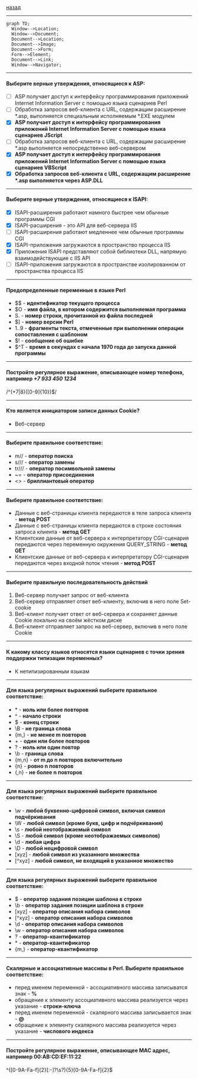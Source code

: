 [назад](web.md)
***
```mermaid
graph TD;
  Window-->Location;
  Window-->Document;
  Document-->Location;
  Document-->Image;
  Document-->Form;
  Form-->Element;
  Document-->Link;
  Window-->Navigator;
```
***
#### Выберите верные утверждения, относящиеся к ASP:
- [ ] ASP получает доступ к интерфейсу программирования приложений Internet Information Server с помощью языка сценариев Perl
- [ ] Обработка запросов веб-клиента с URL, содержащим расширение *.asp, выполняется специальным исполняемым *.EXE модулем
- [x] **ASP получает доступ к интерфейсу программирования приложений Internet Information Server с помощью языка сценариев JScript**
- [ ] Обработка запросов веб-клиента с URL, содержащим расширение *.asp выполняется непосредственно веб-сервером
- [x] **ASP получает доступ к интерфейсу программирования приложений Internet Information Server с помощью языка сценариев VBScript**
- [x] **Обработка запросов веб-клиента с URL, содержащим расширение   \*.asp выполняется через ASP.DLL**
***
#### Выберите верные утверждения, относящиеся к ISAPI:
- [x] ISAPI-расширения работают намного быстрее чем обычные программы CGI
- [x] ISAPI-расширения - это API для веб-сервера IIS
- [ ] ISAPI-расширения работают медленнее чем обычные программы CGI
- [x] ISAPI-приложения загружаются в пространство процесса IIS
- [x] Приложения ISAPI представляют собой библиотеки DLL, напрямую взаимодействующие с IIS API
- [ ] ISAPI-приложения загружаются в пространстве изолированном от пространства процесса IIS
***
#### Предопределенные переменные в языке Perl
+ $$ - **идентификатор текущего процесса**
+ $O - **имя файла, в котором содержится выполняемая программа**
+ S. - **номер строки, прочитанной из файла последней**
+ $] - **номер версии Perl**
+ $1..$9 - **фрагменты текста, отмеченные при выполнении операции сопоставления с шаблоном**
+ $! - **сообщение об ошибке**
+ $^T - **время в секундах с начала 1970 года до запуска данной программы**
***
#### Постройте регулярное выражение, описывающее номер телефона, например _+7 933 450 1234_
/^(\+7|8)([0-9]{10})$/
***
#### Кто является инициатором записи данных Cookie?
+ Веб-сервер
***
#### Выберите правильное соответствие:
+ m// - **оператор поиска**
+ s/// - **оператор замены**
+ tr/// - **оператор посимвольной замены**
+ ~= - **оператор присоединения**
+ <> - **бриллиантовый оператор**
***
#### Выберите правильное соответствие:
+ Данные с веб-страницы клиента передаются в теле запроса клиента - **метод POST**
+ Данные с веб-страницы клиента передаются в строке состояния запроса клиента - **метод GET**
+ Клиентские данные от веб-сервера к интерпретатору CGI-сценария передаются через переменную окружения QUERY_STRING - **метод GET**
+ Клиентские данные от веб-сервера к интерпретатору CGI-сценария передаются через входной поток чтения - **метод POST**
***
#### Выберите правильную последовательность действий
1) Веб-сервер получает запрос от веб-клиента
2) Веб-сервер отправляет ответ веб-клиенту, включив в него поле Set-cookie
3) Веб-клиент получает ответ от веб-сервера и сохраняет данные Cookie локально на своём жёстком диске
4) Веб-клиент отправляет запрос на веб-сервер, включив в него поле Cookie
***
#### К какому классу языков относятся языки сценариев с точки зрения поддержки типизации переменных?
+ К нетипизированным языкам
***
#### Для языка регулярных выражений выберите правильное соответствие:
+ \* - **ноль или более повторов**
+ ^ - **начало строки**
+ $ - **конец строки**
+ \B - **не граница слова**
+ {m,} - **не менее m повторов**
+ \+ - **один или более повторов**
+ ? - **ноль или один повтор**
+ \b - **граница слова**
+ {m,n} - **от m до n повторов включительно**
+ {n} - **ровно n повторов**
+ {,n} - **не более n повторов**
***
#### Для языка регулярных выражений выберите правильное соответствие:
+ \w - **любой буквенно-цифровой символ, включая символ подчёркивания**
+ \W - **любой символ (кроме букв, цифр и подчёркивания)**
+ \s - **любой неотображаемый символ**
+ \S - **любой символ (кроме неотображаемых символов)**
+ \d - **любая цифра**
+ \D - **любой нецифровой символ**
+ [xyz] - **любой символ из указанного множества**
+ [^xyz] - **любой символ, не входящий в указанное множество**
***
#### Для языка регулярных выражений выберите правильное соответствие:
+ $ - **оператор задания позиции шаблона в строке**
+ \b - **оператор задания позиции шаблона в строке**
+ [xyz] - **оператор описания набора символов**
+ [^xyz] - **оператор описания набора символов**
+ \d - **оператор описания набора символов**
+ \w - **оператор описания набора символов**
+ ? - **оператор-квантификатор**
+ \* - **оператор-квантификатор**
+ {m,} - **оператор-квантификатор**
***
#### Скалярные и ассоциативные массивы в Perl. Выберите правильное соответствие:
+ перед именем переменной - ассоциативного массива записыватся знак - **%**
+ обращение к элементу ассоциативного массива реализуется через указание - **строки-ключа**
+ перед именем переменной - скалярного массива записывается знак - **@**
+ обращение к элементу скалярного массива реализуется через указание - **числового индекса**
***
#### Постройте регулярное выражение, описывающее MAC адрес, например 00:AB:CD:EF:11:22
^([0-9A-Fa-f]{2}[:\-]?\s?){5}[0-9A-Fa-f]{2}$

